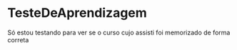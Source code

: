 # TesteDeAprendizagem
Só estou testando para ver se o curso cujo assisti foi memorizado de forma correta
